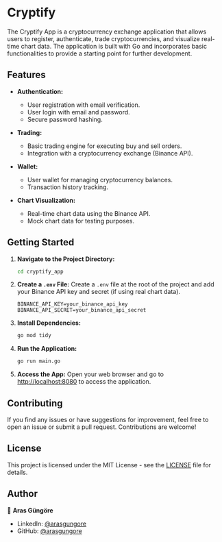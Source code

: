 # Cryptify

The Cryptify App is a cryptocurrency exchange application that allows users to register, authenticate, trade cryptocurrencies, and visualize real-time chart data. The application is built with Go and incorporates basic functionalities to provide a starting point for further development.



## Features

- **Authentication:**
  - User registration with email verification.
  - User login with email and password.
  - Secure password hashing.

- **Trading:**
  - Basic trading engine for executing buy and sell orders.
  - Integration with a cryptocurrency exchange (Binance API).

- **Wallet:**
  - User wallet for managing cryptocurrency balances.
  - Transaction history tracking.

- **Chart Visualization:**
  - Real-time chart data using the Binance API.
  - Mock chart data for testing purposes.



## Getting Started

1. **Navigate to the Project Directory:**
   ```bash
   cd cryptify_app
   ```

2. **Create a `.env` File:**
   Create a `.env` file at the root of the project and add your Binance API key and secret (if using real chart data).
   ```env
   BINANCE_API_KEY=your_binance_api_key
   BINANCE_API_SECRET=your_binance_api_secret
   ```

3. **Install Dependencies:**
   ```bash
   go mod tidy
   ```

4. **Run the Application:**
   ```bash
   go run main.go
   ```

5. **Access the App:**
   Open your web browser and go to [http://localhost:8080](http://localhost:8080) to access the application.



## Contributing

If you find any issues or have suggestions for improvement, feel free to open an issue or submit a pull request. Contributions are welcome!



## License

This project is licensed under the MIT License - see the [LICENSE](LICENSE) file for details.



## Author

👤 **Aras Güngöre**

- LinkedIn: [@arasgungore](https://www.linkedin.com/in/arasgungore)
- GitHub: [@arasgungore](https://github.com/arasgungore)
